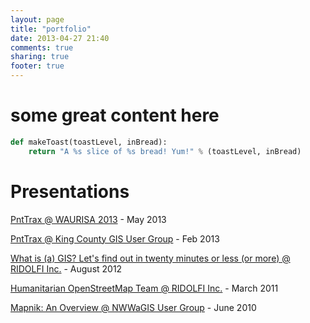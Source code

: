 ```yaml
---
layout: page
title: "portfolio"
date: 2013-04-27 21:40
comments: true
sharing: true
footer: true
---
```


# some great content here

``` python
def makeToast(toastLevel, inBread):
    return "A %s slice of %s bread! Yum!" % (toastLevel, inBread)
```

# Presentations
[PntTrax @ WAURISA 2013](https://speakerdeck.com/mattmakesmaps/pnttrax-at-waurisa-2013) - May 2013

[PntTrax @ King County GIS User Group](https://speakerdeck.com/mattmakesmaps/pnttrax-at-king-county-gis-user-group-feb-2013) - Feb 2013

[What is (a) GIS? Let's find out in twenty minutes or less (or more) @ RIDOLFI Inc.](https://speakerdeck.com/mattmakesmaps/what-is-a-gis) - August 2012

[Humanitarian OpenStreetMap Team @ RIDOLFI Inc.](https://speakerdeck.com/mattmakesmaps/humanitarian-open-street-map-team-haiti-kiosk-mapping-overview) - March 2011

[Mapnik: An Overview @ NWWaGIS User Group](https://speakerdeck.com/mattmakesmaps/mapnik-an-overview) - June 2010
